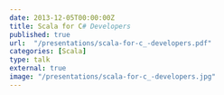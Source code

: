 ```yaml
---
date: 2013-12-05T00:00:00Z
title: Scala for C# Developers
published: true
url:  "/presentations/scala-for-c_-developers.pdf"
categories: [Scala]
type: talk
external: true
image: "/presentations/scala-for-c_-developers.jpg"
---
```

